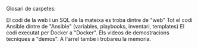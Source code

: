 Glosari de carpetes:

El codi de la web i un SQL de la mateixa es troba dintre de "web"
Tot el codi Ansible dintre de "Ansible" (variables, playbooks, inventari, templates)
El codi executat per Docker a "Docker".
Els videos de demostracions tecniques a "demos".
A l'arrel tambe i trobareu la memoria.
